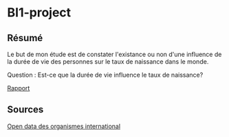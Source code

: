 # BI1-project

## Résumé

Le but de mon étude est de constater l'existance ou non d'une influence de la durée de vie des personnes sur le taux de naissance dans le monde.

Question : Est-ce que la durée de vie influence le taux de naissance?

[Rapport](./text/readme.md)

## Sources 

[Open data des organismes international](http://data.un.org/Default.aspx)
